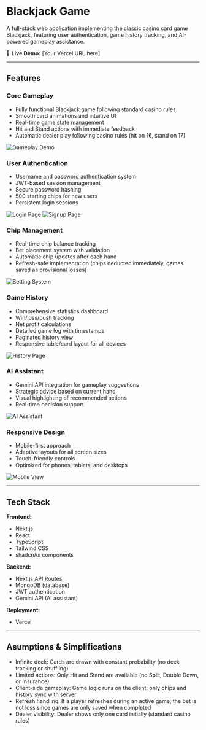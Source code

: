 # Blackjack Game

A full-stack web application implementing the classic casino card game Blackjack, featuring user authentication, game history tracking, and AI-powered gameplay assistance.

🔗 **Live Demo:** [Your Vercel URL here]

---

## Features

### Core Gameplay
- Fully functional Blackjack game following standard casino rules
- Smooth card animations and intuitive UI
- Real-time game state management
- Hit and Stand actions with immediate feedback
- Automatic dealer play following casino rules (hit on 16, stand on 17)

![Gameplay Demo](./public/images/gameplay.gif)

### User Authentication
- Username and password authentication system
- JWT-based session management
- Secure password hashing
- 500 starting chips for new users
- Persistent login sessions

![Login Page](./public/images/login.png)
![Signup Page](./public/images/signup.png)

### Chip Management
- Real-time chip balance tracking
- Bet placement system with validation
- Automatic chip updates after each hand
- Refresh-safe implementation (chips deducted immediately, games saved as provisional losses)

![Betting System](./public/images/chip-management.gif)

### Game History
- Comprehensive statistics dashboard
- Win/loss/push tracking
- Net profit calculations
- Detailed game log with timestamps
- Paginated history view
- Responsive table/card layout for all devices

![History Page](./public/images/history.gif)

### AI Assistant
- Gemini API integration for gameplay suggestions
- Strategic advice based on current hand
- Visual highlighting of recommended actions
- Real-time decision support

![AI Assistant](./public/images/ai-assistan.gif)

### Responsive Design
- Mobile-first approach
- Adaptive layouts for all screen sizes
- Touch-friendly controls
- Optimized for phones, tablets, and desktops

![Mobile View](./public/images/mobile.gif)

---

## Tech Stack

**Frontend:**
- Next.js
- React
- TypeScript
- Tailwind CSS
- shadcn/ui components

**Backend:**
- Next.js API Routes
- MongoDB (database)
- JWT authentication
- Gemini API (AI assistant)

**Deployment:**
- Vercel

---

## Asumptions & Simplifications
- Infinite deck: Cards are drawn with constant probability (no deck tracking or shuffling)
- Limited actions: Only Hit and Stand are available (no Split, Double Down, or Insurance)
- Client-side gameplay: Game logic runs on the client; only chips and history sync with server
- Refresh handling: If a player refreshes during an active game, the bet is not loss since games are only saved when completed
- Dealer visibility: Dealer shows only one card initially (standard casino rules)